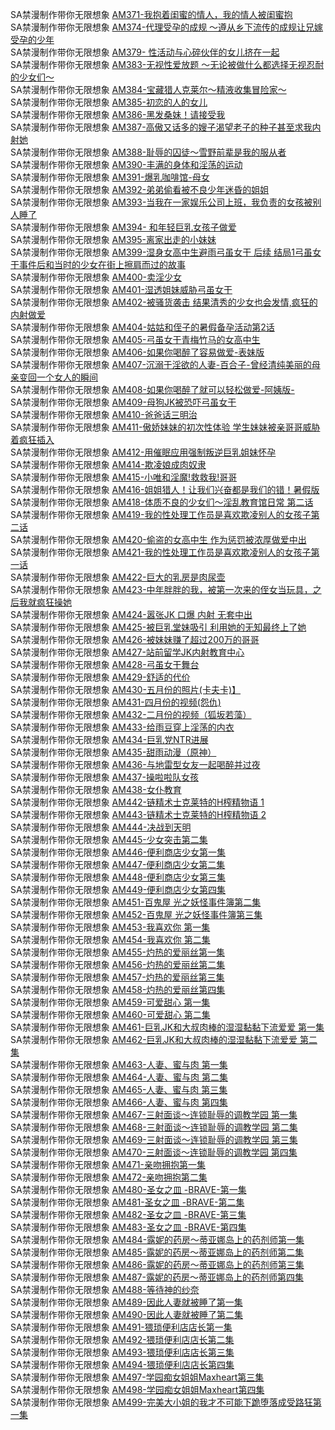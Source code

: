 SA禁漫制作带你无限想象        [AM371-我抱着闺蜜的情人，我的情人被闺蜜抱](http://sagj.me/videoDetail/73f6843e31000c28.html)  
SA禁漫制作带你无限想象        [AM374-代理受孕的成规 ～遵从乡下流传的成规让兄嫁受孕的少年](http://sagj.me/videoDetail/803380cd84a24d12.html)       
SA禁漫制作带你无限想象        [AM379- 性活动与心碎伙伴的女儿挤在一起](http://sagj.me/videoDetail/acef8272a82b0031.html)           
SA禁漫制作带你无限想象        [AM383-无视性爱放题 ～无论被做什么都选择无视忍耐的少女们～](http://sagj.me/videoDetail/363255797301f055.html)                 
SA禁漫制作带你无限想象        [AM384-宝藏猎人克莱尔～精液收集冒险家～](http://sagj.me/videoDetail/edf0d02c4bfe1f0c.html)     
SA禁漫制作带你无限想象        [AM385-初恋的人的女儿](http://sagj.me/videoDetail/2b646d7ce8accb0f.html)                 
SA禁漫制作带你无限想象        [AM386-黑发桑妹！请接受我](http://sagj.me/videoDetail/331c46584fd8db41.html)                 
SA禁漫制作带你无限想象        [AM387-高傲又话多的嫂子渴望老子的种子甚至求我内射她](http://sagj.me/videoDetail/471577fcc80634ff.html)                 
SA禁漫制作带你无限想象        [AM388-耻辱的囚徒～雪野前辈是我的服从者](http://sagj.me/videoDetail/7e5207ff0af9a682.html)      
SA禁漫制作带你无限想象        [AM390-丰满的身体和淫荡的运动](http://sagj.me/videoDetail/954793afd9d179c2.html)            
SA禁漫制作带你无限想象        [AM391-爆乳咖啡馆-母女](http://sagj.me/videoDetail/a5ed5b89b22036f3.html)     
SA禁漫制作带你无限想象        [AM392-弟弟偷看被不良少年迷昏的姐姐](http://sagj.me/videoDetail/cd5b9c2647dc7a07.html)          
SA禁漫制作带你无限想象        [AM393-当我在一家娱乐公司上班，我负责的女孩被别人睡了](http://sagj.me/videoDetail/15341fe271d6c5d7.html)                 
SA禁漫制作带你无限想象        [AM394- 和年轻巨乳女孩子做爱](http://sagj.me/videoDetail/04c50d1dd606bdeb.html)                 
SA禁漫制作带你无限想象        [AM395-离家出走的小妹妹](http://sagj.me/videoDetail/79a517bf8daa086e.html)     
SA禁漫制作带你无限想象        [AM399-湿身女高中生避雨弓虽女干 后续 结局1弓虽女干事件后和当时的少女在街上擦肩而过的故事](http://sagj.me/videoDetail/bc82298f231bb79d.html)    
SA禁漫制作带你无限想象        [AM400-卖淫少女](http://sagj.me/videoDetail/195f4aec7b3a09e1.html)          
SA禁漫制作带你无限想象        [AM401-湿透姐妹威胁弓虽女干](http://sagj.me/videoDetail/c626d028abaf6a55.html)      
SA禁漫制作带你无限想象        [AM402-被骚货袭击 结果清秀的少女也会发情,疯狂的内射做爱](http://sagj.me/videoDetail/0afb52e43862ec79.html)       
SA禁漫制作带你无限想象        [AM404-姑姑和侄子的暑假备孕活动第2话](http://sagj.me/videoDetail/9ca8001970df17a3.html)                 
SA禁漫制作带你无限想象        [AM405-弓虽女干青梅竹马的女高中生](http://sagj.me/videoDetail/2f6deefdad32f21a.html)                 
SA禁漫制作带你无限想象        [AM406-如果你喝醉了容易做爱-表妹版](http://sagj.me/videoDetail/55e2c65360b48d2b.html)                 
SA禁漫制作带你无限想象        [AM407-沉溺于淫欲的人妻-百合子-曾经清纯美丽的母亲变回一个女人的瞬间](http://sagj.me/videoDetail/aca16acdd16339f6.html)   
SA禁漫制作带你无限想象        [AM408-如果你喝醉了就可以轻松做爱-阿姨版-](http://sagj.me/videoDetail/6c77d938257e2e06.html)                 
SA禁漫制作带你无限想象        [AM409-母狗JK被恐吓弓虽女干](http://sagj.me/videoDetail/3be7c17072383c21.html)                 
SA禁漫制作带你无限想象        [AM410-爸爸话三明治](http://sagj.me/videoDetail/4b8251e81b65243b.html)     
SA禁漫制作带你无限想象        [AM411-傲娇妹妹的初次性体验 学生妹妹被亲哥哥威胁着疯狂插入](http://sagj.me/videoDetail/d64f27377cb39162.html)         
SA禁漫制作带你无限想象        [AM412-用催眠应用强制叛逆巨乳姐妹怀孕](http://sagj.me/videoDetail/e2160fdfce306096.html)                 
SA禁漫制作带你无限想象        [AM414-欺凌娘成肉奴隶](http://sagj.me/videoDetail/80524852f13ccb08.html)        
SA禁漫制作带你无限想象        [AM415-小唯和淫魔!救救我!哥哥](http://sagj.me/videoDetail/0862994b054e4691.html)      
SA禁漫制作带你无限想象        [AM416-姐姐猎人！让我们兴奋都是我们的错！暑假版](http://sagj.me/videoDetail/bc55b28ef2efeb96.html)              
SA禁漫制作带你无限想象        [AM418-体质不良的少女们～淫乱教育馆日常 第二话](http://sagj.me/videoDetail/b04410e61a75dd8e.html)      
SA禁漫制作带你无限想象        [AM419-我的性处理工作员是喜欢欺凌别人的女孩子第二话](http://sagj.me/videoDetail/330258ebefdc6f96.html)               
SA禁漫制作带你无限想象        [AM420-偷盗的女高中生 作为惩罚被浓厚做爱中出](http://sagj.me/videoDetail/84fb5c23c7c84f0e.html)                 
SA禁漫制作带你无限想象        [AM421-我的性处理工作员是喜欢欺凌别人的女孩子第一话](http://sagj.me/videoDetail/e126b17cf1edce34.html)                 
SA禁漫制作带你无限想象        [AM422-巨大的乳房是肉尿壶](http://sagj.me/videoDetail/f5de6d5e2a85c966.html)                 
SA禁漫制作带你无限想象        [AM423-中年胖胖的我，被第一次来的侄女当玩具，之后我就疯狂操她](http://sagj.me/videoDetail/34ed3258dda1dab4.html)               
SA禁漫制作带你无限想象        [AM424-嚣张JK 口爆 内射 无套中出](http://sagj.me/videoDetail/8816e8d1676068d2.html)                 
SA禁漫制作带你无限想象        [AM425-被巨乳堂妹吸引 利用她的无知最终上了她](http://sagj.me/videoDetail/3ffa73fb59301012.html)                 
SA禁漫制作带你无限想象        [AM426-被妹妹赚了超过200万的哥哥](http://sagj.me/videoDetail/6b6b6140701942c3.html)                 
SA禁漫制作带你无限想象        [AM427-站前留学JK内射教育中心](http://sagj.me/videoDetail/03eb50305ec5eecb.html)                 
SA禁漫制作带你无限想象        [AM428-弓虽女干舞台](http://sagj.me/videoDetail/16d1711e6c865559.html)       
SA禁漫制作带你无限想象        [AM429-舒适的代价](http://sagj.me/videoDetail/43197862a8d8ae1a.html)            
SA禁漫制作带你无限想象        [AM430-五月份的照片(卡夫卡)】](http://sagj.me/videoDetail/5457f801e837e164.html)                 
SA禁漫制作带你无限想象        [AM431-四月份的视频(怨仇)](http://sagj.me/videoDetail/06405bb0f737aff8.html)                 
SA禁漫制作带你无限想象        [AM432-二月份的视频（狐坂若藻）](http://sagj.me/videoDetail/74389399351c4cc2.html)           
SA禁漫制作带你无限想象        [AM433-给雨豆穿上淫荡的内衣](http://sagj.me/videoDetail/810e7699d6b02fd0.html)           
SA禁漫制作带你无限想象        [AM434-巨乳党NTR进展](http://sagj.me/videoDetail/da82e02c6508212a.html)                 
SA禁漫制作带你无限想象        [AM435-甜雨动漫（原神）](http://sagj.me/videoDetail/ea6e55ee9571e96e.html)                 
SA禁漫制作带你无限想象        [AM436-与地雷型女友一起喝醉并过夜](http://sagj.me/videoDetail/666fde39056aba4b.html)        
SA禁漫制作带你无限想象        [AM437-操啦啦队女孩](http://sagj.me/videoDetail/67543d997a612c90.html)                 
SA禁漫制作带你无限想象        [AM438-女仆教育](http://sagj.me/videoDetail/a91d2540953b4a3a.html)                 
SA禁漫制作带你无限想象        [AM442-链精术士克莱特的H榨精物语 1](http://sagj.me/videoDetail/6ec526747821dece.html)          
SA禁漫制作带你无限想象        [AM443-链精术士克莱特的H榨精物语 2](http://sagj.me/videoDetail/dca714e5ce6764de.html)     
SA禁漫制作带你无限想象        [AM444-决战到天明](http://sagj.me/videoDetail/95dbb7079b058f43.html)             
SA禁漫制作带你无限想象        [AM445-少女突击第二集](http://sagj.me/videoDetail/d712496aa4b4fd3f.html)                 
SA禁漫制作带你无限想象        [AM446-便利商店少女第一集](http://sagj.me/videoDetail/06d55c14dfa13116.html)                 
SA禁漫制作带你无限想象        [AM447-便利商店少女第二集](http://sagj.me/videoDetail/9d7cfab75f7701c8.html)              
SA禁漫制作带你无限想象        [AM448-便利商店少女第三集](http://sagj.me/videoDetail/ef1aefb1078fc826.html)                 
SA禁漫制作带你无限想象        [AM449-便利商店少女第四集](http://sagj.me/videoDetail/581e619b602cda26.html)          
SA禁漫制作带你无限想象        [AM451-百鬼屋 光之妖怪事件簿第二集](http://sagj.me/videoDetail/d03f1d27fa01b0d6.html)                   
SA禁漫制作带你无限想象        [AM452-百鬼屋 光之妖怪事件簿第三集](http://sagj.me/videoDetail/b88e081bbce1046c.html)                   
SA禁漫制作带你无限想象        [AM453-我喜欢你 第一集](http://sagj.me/videoDetail/679bf2fb2bb26d1a.html)                     
SA禁漫制作带你无限想象        [AM454-我喜欢你 第二集](http://sagj.me/videoDetail/760e1019f3af59f0.html)        
SA禁漫制作带你无限想象        [AM455-灼热的爱丽丝第一集](http://sagj.me/videoDetail/5943c0dde0e8816c.html)         
SA禁漫制作带你无限想象        [AM456-灼热的爱丽丝第二集](http://sagj.me/videoDetail/bc85758e78d53672.html)      
SA禁漫制作带你无限想象        [AM457-灼热的爱丽丝第三集](http://sagj.me/videoDetail/86966f248652798b.html)                     
SA禁漫制作带你无限想象        [AM458-灼热的爱丽丝第四集](http://sagj.me/videoDetail/f48e401e11fc09ff.html)       
SA禁漫制作带你无限想象        [AM459-可爱甜心 第一集](http://sagj.me/videoDetail/4d2f6f2e33b77305.html)            
SA禁漫制作带你无限想象        [AM460-可爱甜心 第二集](http://sagj.me/videoDetail/6ebf708372fae4d4.html)                     
SA禁漫制作带你无限想象        [AM461-巨乳JK和大叔肉棒的湿湿黏黏下流爱爱 第一集](http://sagj.me/videoDetail/df7b169c8cbef6a3.html)                     
SA禁漫制作带你无限想象        [AM462-巨乳JK和大叔肉棒的湿湿黏黏下流爱爱 第二集](http://sagj.me/videoDetail/4a9809a199e464df.html)             
SA禁漫制作带你无限想象        [AM463-人妻、蜜与肉 第一集](http://sagj.me/videoDetail/e12fef61f332f19d.html)       
SA禁漫制作带你无限想象        [AM464-人妻、蜜与肉 第二集](http://sagj.me/videoDetail/12ea7b760f81beac.html)                    
SA禁漫制作带你无限想象        [AM465-人妻、蜜与肉 第三集](http://sagj.me/videoDetail/7a66cfc73f5b4692.html)      
SA禁漫制作带你无限想象        [AM466-人妻、蜜与肉 第四集](http://sagj.me/videoDetail/05aaededb128b901.html)                     
SA禁漫制作带你无限想象        [AM467-三射面谈～连锁耻辱的调教学园 第一集](http://sagj.me/videoDetail/36e3f2564aa6e7ee.html)                    
SA禁漫制作带你无限想象        [AM468-三射面谈～连锁耻辱的调教学园 第二集](http://sagj.me/videoDetail/e79c2fce49dc0d13.html)          
SA禁漫制作带你无限想象        [AM469-三射面谈～连锁耻辱的调教学园 第三集](http://sagj.me/videoDetail/ea05e4bbce419780.html)         
SA禁漫制作带你无限想象        [AM470-三射面谈～连锁耻辱的调教学园 第四集](http://sagj.me/videoDetail/5a6c953f4d2326af.html)        
SA禁漫制作带你无限想象        [AM471-亲吻拥抱第一集](http://sagj.me/videoDetail/8c969ad1239e1264.html)                 
SA禁漫制作带你无限想象        [AM472-亲吻拥抱第二集](http://sagj.me/videoDetail/c01bc54bd21e2105.html)       
SA禁漫制作带你无限想象        [AM480-圣女之皿 -BRAVE-第一集](http://sagj.me/videoDetail/5b4c9b71befd438b.html)                 
SA禁漫制作带你无限想象        [AM481-圣女之皿 -BRAVE-第二集](http://sagj.me/videoDetail/d8be4e31c05a16b9.html)                 
SA禁漫制作带你无限想象        [AM482-圣女之皿 -BRAVE-第三集](http://sagj.me/videoDetail/6768ec2d99412e8e.html)                 
SA禁漫制作带你无限想象        [AM483-圣女之皿 -BRAVE-第四集](http://sagj.me/videoDetail/e874240b0fabfeb3.html)      
SA禁漫制作带你无限想象        [AM484-露妮的药房～蒂亚娜岛上的药剂师第一集](http://sagj.me/videoDetail/0847a10df8f96338.html)           
SA禁漫制作带你无限想象        [AM485-露妮的药房～蒂亚娜岛上的药剂师第二集](http://sagj.me/videoDetail/9ab4c2d0985caf4d.html)    
SA禁漫制作带你无限想象        [AM486-露妮的药房～蒂亚娜岛上的药剂师第三集](http://sagj.me/videoDetail/c7b62dc24d763eef.html)       
SA禁漫制作带你无限想象        [AM487-露妮的药房～蒂亚娜岛上的药剂师第四集](http://sagj.me/videoDetail/6fbb8ed203dfd594.html)         
SA禁漫制作带你无限想象        [AM488-等待神的纱奈](http://sagj.me/videoDetail/3a36e2164a2cb8e3.html)          
SA禁漫制作带你无限想象        [AM489-因此人妻就被睡了第一集](http://sagj.me/videoDetail/733d559e9eafcb08.html)                 
SA禁漫制作带你无限想象        [AM490-因此人妻就被睡了第二集](http://sagj.me/videoDetail/86a4c917a6071955.html)                 
SA禁漫制作带你无限想象        [AM491-猥琐便利店店长第一集](http://sagj.me/videoDetail/03c46d88a0ca1814.html)                 
SA禁漫制作带你无限想象        [AM492-猥琐便利店店长第二集](http://sagj.me/videoDetail/a10ca5427d75a054.html)                
SA禁漫制作带你无限想象        [AM493-猥琐便利店店长第三集](http://sagj.me/videoDetail/535489fce61dad97.html)                
SA禁漫制作带你无限想象        [AM494-猥琐便利店店长第四集](http://sagj.me/videoDetail/c4c320a2d86005d2.html)                 
SA禁漫制作带你无限想象        [AM497-学园痴女姐姐Maxheart第三集](http://sagj.me/videoDetail/e95bc40a56ec083b.html)   
SA禁漫制作带你无限想象        [AM498-学园痴女姐姐Maxheart第四集](http://sagj.me/videoDetail/baa944761a5caed0.html)  
SA禁漫制作带你无限想象        [AM499-完美大小姐的我才不可能下跪堕落成受路狂第一集](http://sagj.me/videoDetail/4da5d51b7e2a547d.html)                 
